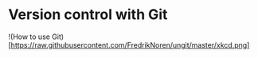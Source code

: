 # Version control with Git

!(How to use Git)[https://raw.githubusercontent.com/FredrikNoren/ungit/master/xkcd.png]